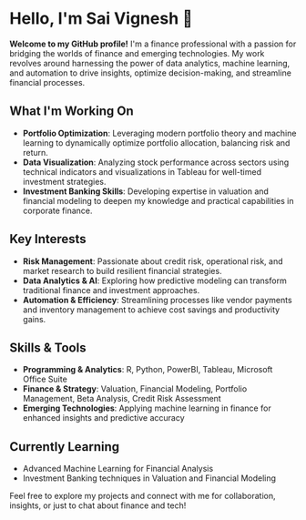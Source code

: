 # Hello, I'm Sai Vignesh 👋

**Welcome to my GitHub profile!** I'm a finance professional with a passion for bridging the worlds of finance and emerging technologies. My work revolves around harnessing the power of data analytics, machine learning, and automation to drive insights, optimize decision-making, and streamline financial processes.

## What I'm Working On
- **Portfolio Optimization**: Leveraging modern portfolio theory and machine learning to dynamically optimize portfolio allocation, balancing risk and return.
- **Data Visualization**: Analyzing stock performance across sectors using technical indicators and visualizations in Tableau for well-timed investment strategies.
- **Investment Banking Skills**: Developing expertise in valuation and financial modeling to deepen my knowledge and practical capabilities in corporate finance.

## Key Interests
- **Risk Management**: Passionate about credit risk, operational risk, and market research to build resilient financial strategies.
- **Data Analytics & AI**: Exploring how predictive modeling can transform traditional finance and investment approaches.
- **Automation & Efficiency**: Streamlining processes like vendor payments and inventory management to achieve cost savings and productivity gains.

## Skills & Tools
- **Programming & Analytics**: R, Python, PowerBI, Tableau, Microsoft Office Suite
- **Finance & Strategy**: Valuation, Financial Modeling, Portfolio Management, Beta Analysis, Credit Risk Assessment
- **Emerging Technologies**: Applying machine learning in finance for enhanced insights and predictive accuracy

## Currently Learning
- Advanced Machine Learning for Financial Analysis
- Investment Banking techniques in Valuation and Financial Modeling

Feel free to explore my projects and connect with me for collaboration, insights, or just to chat about finance and tech!
